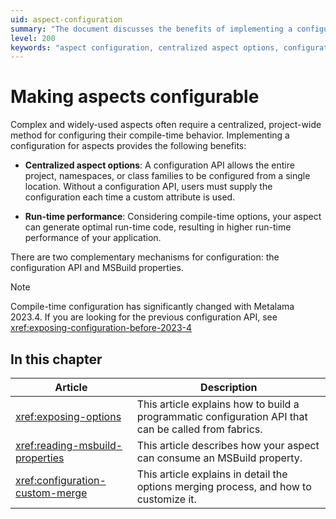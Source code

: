 ```yaml
---
uid: aspect-configuration
summary: "The document discusses the benefits of implementing a configuration for aspects in a project, such as centralized aspect options and improved run-time performance. It also mentions two mechanisms for configuration: the configuration API and MSBuild properties."
level: 200
keywords: "aspect configuration, centralized aspect options, configuration API, MSBuild properties,compile-time options, custom attribute"
---
```


# Making aspects configurable

Complex and widely-used aspects often require a centralized, project-wide method for configuring their compile-time behavior. Implementing a configuration for aspects provides the following benefits:

* **Centralized aspect options**: A configuration API allows the entire project, namespaces, or class families to be configured from a single location. Without a configuration API, users must supply the configuration each time a custom attribute is used.

* **Run-time performance**: Considering compile-time options, your aspect can generate optimal run-time code, resulting in higher run-time performance of your application.

There are two complementary mechanisms for configuration: the configuration API and MSBuild properties.

> [!NOTE]
> Compile-time configuration has significantly changed with Metalama 2023.4. If you are looking for the previous configuration API, see <xref:exposing-configuration-before-2023-4>

## In this chapter

| Article | Description |
|---------|-------------|
| <xref:exposing-options> | This article explains how to build a programmatic configuration API that can be called from fabrics. |
| <xref:reading-msbuild-properties> | This article describes how your aspect can consume an MSBuild property. |
| <xref:configuration-custom-merge> | This article explains in detail the options merging process, and how to customize it. |




